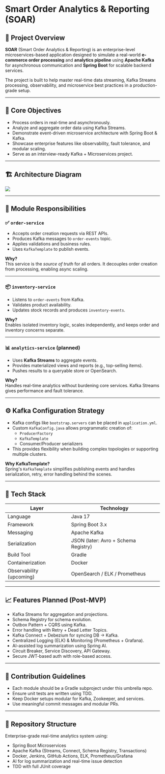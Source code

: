 # Smart Order Analytics & Reporting (SOAR)

## 🧠 Project Overview

**SOAR** (Smart Order Analytics & Reporting) is an enterprise-level microservices-based application designed to simulate a real-world **e-commerce order processing** and **analytics pipeline** using **Apache Kafka** for asynchronous communication and **Spring Boot** for scalable backend services.

The project is built to help master real-time data streaming, Kafka Streams processing, observability, and microservice best practices in a production-grade setup.

---

## 🚀 Core Objectives

- Process orders in real-time and asynchronously.
- Analyze and aggregate order data using Kafka Streams.
- Demonstrate event-driven microservice architecture with Spring Boot & Kafka.
- Showcase enterprise features like observability, fault tolerance, and modular scaling.
- Serve as an interview-ready Kafka + Microservices project.

---

## 🏗️ Architecture Diagram

![](C:\Users\Ahmed\Downloads\Architecture.drawio.png)


---

## 🧩 Module Responsibilities

### ✅ `order-service`

- Accepts order creation requests via REST APIs.
- Produces Kafka messages to `order-events` topic.
- Applies validations and business rules.
- Uses `KafkaTemplate` to publish events.

**Why?**  
This service is the *source of truth* for all orders. It decouples order creation from processing, enabling async scaling.

---

### 📦 `inventory-service`

- Listens to `order-events` from Kafka.
- Validates product availability.
- Updates stock records and produces `inventory-events`.

**Why?**  
Enables isolated inventory logic, scales independently, and keeps order and inventory concerns separate.

---

### 📊 `analytics-service` (planned)

- Uses **Kafka Streams** to aggregate events.
- Provides materialized views and reports (e.g., top-selling items).
- Pushes results to a queryable store or OpenSearch.

**Why?**  
Handles real-time analytics without burdening core services. Kafka Streams gives performance and fault tolerance.

---

## ⚙️ Kafka Configuration Strategy

- Kafka configs like `bootstrap.servers` can be placed in `application.yml`.
- Custom `KafkaConfig.java` allows programmatic creation of:
    - `ProducerFactory`
    - `KafkaTemplate`
    - Consumer/Producer serializers
- This provides flexibility when building complex topologies or supporting multiple clusters.

**Why KafkaTemplate?**  
Spring's `KafkaTemplate` simplifies publishing events and handles serialization, retry, error handling behind the scenes.

---

## 🔧 Tech Stack

| Layer              | Technology                  |
|-------------------|-----------------------------|
| Language           | Java 17                     |
| Framework          | Spring Boot 3.x             |
| Messaging          | Apache Kafka                |
| Serialization      | JSON (later: Avro + Schema Registry) |
| Build Tool         | Gradle                      |
| Containerization   | Docker                      |
| Observability (upcoming) | OpenSearch / ELK / Prometheus |

---

## 📈 Features Planned (Post-MVP)

- Kafka Streams for aggregation and projections.
- Schema Registry for schema evolution.
- Outbox Pattern + CQRS using Kafka.
- Error handling with Retry + Dead Letter Topics.
- Kafka Connect + Debezium for syncing DB → Kafka.
- Centralized Logging (ELK) & Monitoring (Prometheus + Grafana).
- AI-assisted log summarization using Spring AI.
- Circuit Breaker, Service Discovery, API Gateway.
- Secure JWT-based auth with role-based access.

---

## 🤝 Contribution Guidelines

- Each module should be a Gradle subproject under this umbrella repo.
- Ensure unit tests are written using TDD.
- Keep Docker setups modular for Kafka, Zookeeper, and services.
- Use meaningful commit messages and modular PRs.

---

## 📂 Repository Structure



Enterprise-grade real-time analytics system using:
- Spring Boot Microservices
- Apache Kafka (Streams, Connect, Schema Registry, Transactions)
- Docker, Jenkins, GitHub Actions, ELK, Prometheus/Grafana
- AI for log summarization and real-time issue detection
- TDD with full JUnit coverage